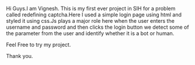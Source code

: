 Hi Guys.I am Vignesh.
This is my first ever project in SIH for a problem called redefining captcha.Here I used a simple login page using html and styled it using css.Js plays a major role here
when the user enters the username and password and then clicks the login button we detect some of the parameter from the user and identify whether it is a bot or human.

Feel Free to try my project.

Thank you.
